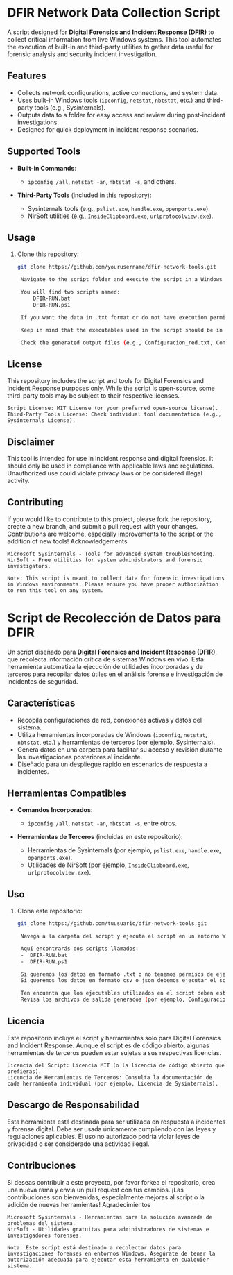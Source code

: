 # DFIR Network Data Collection Script

A script designed for **Digital Forensics and Incident Response (DFIR)** to collect critical information from live Windows systems. This tool automates the execution of built-in and third-party utilities to gather data useful for forensic analysis and security incident investigation.

## Features

- Collects network configurations, active connections, and system data.
- Uses built-in Windows tools (`ipconfig`, `netstat`, `nbtstat`, etc.) and third-party tools (e.g., Sysinternals).
- Outputs data to a folder for easy access and review during post-incident investigations.
- Designed for quick deployment in incident response scenarios.

## Supported Tools

- **Built-in Commands**:
  - `ipconfig /all`, `netstat -an`, `nbtstat -s`, and others.
  
- **Third-Party Tools** (included in this repository):
  - Sysinternals tools (e.g., `pslist.exe`, `handle.exe`, `openports.exe`).
  - NirSoft utilities (e.g., `InsideClipboard.exe`, `urlprotocolview.exe`).

## Usage

1. Clone this repository:
   ```bash
   git clone https://github.com/yourusername/dfir-network-tools.git

    Navigate to the script folder and execute the script in a Windows environment:

    You will find two scripts named:
        DFIR-RUN.bat
        DFIR-RUN.ps1

    If you want the data in .txt format or do not have execution permissions for scripts on the target machine, use the .bat script (note that some commands require elevated privileges to execute). If you want the data in .csv or .json format, you should execute the .ps1 script in a PowerShell terminal with elevated privileges.

    Keep in mind that the executables used in the script should be in the same directory from where these scripts are run.

    Check the generated output files (e.g., Configuracion_red.txt, Conexionesactivas.txt) for useful forensic data.

## License

This repository includes the script and tools for Digital Forensics and Incident Response purposes only. While the script is open-source, some third-party tools may be subject to their respective licenses.

    Script License: MIT License (or your preferred open-source license).
    Third-Party Tools License: Check individual tool documentation (e.g., Sysinternals License).

## Disclaimer

This tool is intended for use in incident response and digital forensics. It should only be used in compliance with applicable laws and regulations. Unauthorized use could violate privacy laws or be considered illegal activity.

## Contributing

If you would like to contribute to this project, please fork the repository, create a new branch, and submit a pull request with your changes. Contributions are welcome, especially improvements to the script or the addition of new tools!
Acknowledgements

    Microsoft Sysinternals - Tools for advanced system troubleshooting.
    NirSoft - Free utilities for system administrators and forensic investigators.

    Note: This script is meant to collect data for forensic investigations in Windows environments. Please ensure you have proper authorization to run this tool on any system.



# Script de Recolección de Datos para DFIR

Un script diseñado para **Digital Forensics and Incident Response (DFIR)**, que recolecta información crítica de sistemas Windows en vivo. Esta herramienta automatiza la ejecución de utilidades incorporadas y de terceros para recopilar datos útiles en el análisis forense e investigación de incidentes de seguridad.

## Características

- Recopila configuraciones de red, conexiones activas y datos del sistema.
- Utiliza herramientas incorporadas de Windows (`ipconfig`, `netstat`, `nbtstat`, etc.) y herramientas de terceros (por ejemplo, Sysinternals).
- Genera datos en una carpeta para facilitar su acceso y revisión durante las investigaciones posteriores al incidente.
- Diseñado para un despliegue rápido en escenarios de respuesta a incidentes.

## Herramientas Compatibles

- **Comandos Incorporados**:
  - `ipconfig /all`, `netstat -an`, `nbtstat -s`, entre otros.
  
- **Herramientas de Terceros** (incluidas en este repositorio):
  - Herramientas de Sysinternals (por ejemplo, `pslist.exe`, `handle.exe`, `openports.exe`).
  - Utilidades de NirSoft (por ejemplo, `InsideClipboard.exe`, `urlprotocolview.exe`).

## Uso

1. Clona este repositorio:
   ```bash
   git clone https://github.com/tuusuario/dfir-network-tools.git

    Navega a la carpeta del script y ejecuta el script en un entorno Windows:

    Aquí encontrarás dos scripts llamados:
    -  DFIR-RUN.bat
    -  DFIR-RUN.ps1
   
    Si queremos los datos en formato .txt o no tenemos permisos de ejecución de scripts en la máquina objetivo usaremos el .bat (a tener en cuenta que ciertos comandos requieren de privilegios elevados para ser ejecutados)
    Si queremos los datos en formato csv o json debemos ejecutar el script .ps1 en una terminal powershell con privilegios elevados.

    Ten encuenta que los ejecutables utilizados en el script deben estar en la misma ruta desde donde se ejecutan estos scripts.
    Revisa los archivos de salida generados (por ejemplo, Configuracion_red.txt, Conexionesactivas.txt) para obtener datos útiles en el análisis forense.

## Licencia

Este repositorio incluye el script y herramientas solo para Digital Forensics and Incident Response. Aunque el script es de código abierto, algunas herramientas de terceros pueden estar sujetas a sus respectivas licencias.

    Licencia del Script: Licencia MIT (o la licencia de código abierto que prefieras).
    Licencia de Herramientas de Terceros: Consulta la documentación de cada herramienta individual (por ejemplo, Licencia de Sysinternals).

## Descargo de Responsabilidad

Esta herramienta está destinada para ser utilizada en respuesta a incidentes y forense digital. Debe ser usada únicamente cumpliendo con las leyes y regulaciones aplicables. El uso no autorizado podría violar leyes de privacidad o ser considerado una actividad ilegal.

## Contribuciones

Si deseas contribuir a este proyecto, por favor forkea el repositorio, crea una nueva rama y envía un pull request con tus cambios. ¡Las contribuciones son bienvenidas, especialmente mejoras al script o la adición de nuevas herramientas!
Agradecimientos

    Microsoft Sysinternals - Herramientas para la solución avanzada de problemas del sistema.
    NirSoft - Utilidades gratuitas para administradores de sistemas e investigadores forenses.

    Nota: Este script está destinado a recolectar datos para investigaciones forenses en entornos Windows. Asegúrate de tener la autorización adecuada para ejecutar esta herramienta en cualquier sistema.

